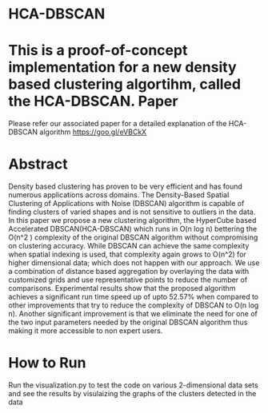 # HCA-DBSCAN
This is a proof-of-concept implementation for a new density based clustering algortihm, called the HCA-DBSCAN.
Paper
===
Please refer our associated paper for a detailed explanation of the HCA-DBSCAN algorithm
https://goo.gl/eVBCkX 


Abstract
===
Density based clustering has proven to be very efficient and has found numerous applications across domains. The Density-Based Spatial Clustering of Applications with Noise (DBSCAN) algorithm is capable of finding clusters of varied shapes and is not sensitive to outliers in the data. In this paper we propose a new clustering algorithm, the HyperCube based Accelerated DBSCAN(HCA-DBSCAN) which runs in O(n log n) bettering the O(n^2 ) complexity of the original DBSCAN algorithm without compromising on clustering accuracy. While DBSCAN can achieve the same complexity when spatial indexing is used, that complexity again grows to O(n^2) for higher dimensional data; which does not happen with our approach. We use a combination of distance based aggregation by overlaying the data with customized grids and use representative points to reduce the number of comparisons. Experimental results show that the proposed algorithm achieves a significant run time speed up of upto 52.57% when compared to other improvements that try to reduce the complexity of DBSCAN to O(n log n). Another significant improvement is that we eliminate the need for one of the two input parameters needed by the original DBSCAN algorithm thus making it more accessible to non expert users.


How to Run
===
Run the visualization.py to test the code on various 2-dimensional data sets and see the results by visulaizing the graphs of the clusters detected in the data
